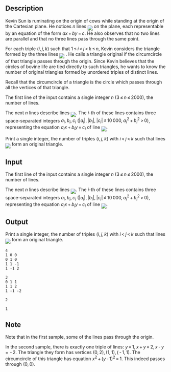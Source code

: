 ## Description

<div><p>Kevin Sun is ruminating on the origin of cows while standing at the origin of the Cartesian plane. He notices <span class="tex-span"><i>n</i></span> lines <img align="middle" class="tex-formula" src="file://NYCIQsFO.png" style="max-width: 100.0%;max-height: 100.0%;"> on the plane, each representable by an equation of the form <span class="tex-span"><i>ax</i> + <i>by</i> = <i>c</i></span>. He also observes that no two lines are parallel and that no three lines pass through the same point.</p><p>For each triple <span class="tex-span">(<i>i</i>, <i>j</i>, <i>k</i>)</span> such that <span class="tex-span">1 ≤ <i>i</i> &lt; <i>j</i> &lt; <i>k</i> ≤ <i>n</i></span>, Kevin considers the triangle formed by the three lines <img align="middle" class="tex-formula" src="file://e8g1UN1D.png" style="max-width: 100.0%;max-height: 100.0%;"> . He calls a triangle <span class="tex-font-style-underline">original</span> if the circumcircle of that triangle passes through the origin. Since Kevin believes that the circles of bovine life are tied directly to such triangles, he wants to know the number of original triangles formed by unordered triples of distinct lines. </p><p>Recall that the <span class="tex-font-style-it">circumcircle</span> of a triangle is the circle which passes through all the vertices of that triangle.</p></div><div class="input-specification"><p>The first line of the input contains a single integer <span class="tex-span"><i>n</i></span> (<span class="tex-span">3 ≤ <i>n</i> ≤ 2000</span>), the number of lines.</p><p>The next <span class="tex-span"><i>n</i></span> lines describe lines <img align="middle" class="tex-formula" src="file://MZvCGixt.png" style="max-width: 100.0%;max-height: 100.0%;">. The <span class="tex-span"><i>i</i></span>-th of these lines contains three space-separated integers <span class="tex-span"><i>a</i><sub class="lower-index"><i>i</i></sub>, <i>b</i><sub class="lower-index"><i>i</i></sub>, <i>c</i><sub class="lower-index"><i>i</i></sub></span> (<span class="tex-span">|<i>a</i><sub class="lower-index"><i>i</i></sub>|, |<i>b</i><sub class="lower-index"><i>i</i></sub>|, |<i>c</i><sub class="lower-index"><i>i</i></sub>| ≤ 10 000, <i>a</i><sub class="lower-index"><i>i</i></sub><sup class="upper-index">2</sup> + <i>b</i><sub class="lower-index"><i>i</i></sub><sup class="upper-index">2</sup> &gt; 0</span>), representing the equation <span class="tex-span"><i>a</i><sub class="lower-index"><i>i</i></sub><i>x</i> + <i>b</i><sub class="lower-index"><i>i</i></sub><i>y</i> = <i>c</i><sub class="lower-index"><i>i</i></sub></span> of line <img align="middle" class="tex-formula" src="file://1sTToo6D.png" style="max-width: 100.0%;max-height: 100.0%;">.</p></div><div class="output-specification"><p>Print a single integer, the number of triples <span class="tex-span">(<i>i</i>, <i>j</i>, <i>k</i>)</span> with <span class="tex-span"><i>i</i> &lt; <i>j</i> &lt; <i>k</i></span> such that lines <img align="middle" class="tex-formula" src="file://uHQ8i7c2.png" style="max-width: 100.0%;max-height: 100.0%;"> form an original triangle.</p></div>

## Input

<p>The first line of the input contains a single integer <span class="tex-span"><i>n</i></span> (<span class="tex-span">3 ≤ <i>n</i> ≤ 2000</span>), the number of lines.</p><p>The next <span class="tex-span"><i>n</i></span> lines describe lines <img align="middle" class="tex-formula" src="file://MZvCGixt.png" style="max-width: 100.0%;max-height: 100.0%;">. The <span class="tex-span"><i>i</i></span>-th of these lines contains three space-separated integers <span class="tex-span"><i>a</i><sub class="lower-index"><i>i</i></sub>, <i>b</i><sub class="lower-index"><i>i</i></sub>, <i>c</i><sub class="lower-index"><i>i</i></sub></span> (<span class="tex-span">|<i>a</i><sub class="lower-index"><i>i</i></sub>|, |<i>b</i><sub class="lower-index"><i>i</i></sub>|, |<i>c</i><sub class="lower-index"><i>i</i></sub>| ≤ 10 000, <i>a</i><sub class="lower-index"><i>i</i></sub><sup class="upper-index">2</sup> + <i>b</i><sub class="lower-index"><i>i</i></sub><sup class="upper-index">2</sup> &gt; 0</span>), representing the equation <span class="tex-span"><i>a</i><sub class="lower-index"><i>i</i></sub><i>x</i> + <i>b</i><sub class="lower-index"><i>i</i></sub><i>y</i> = <i>c</i><sub class="lower-index"><i>i</i></sub></span> of line <img align="middle" class="tex-formula" src="file://1sTToo6D.png" style="max-width: 100.0%;max-height: 100.0%;">.</p>

## Output

<p>Print a single integer, the number of triples <span class="tex-span">(<i>i</i>, <i>j</i>, <i>k</i>)</span> with <span class="tex-span"><i>i</i> &lt; <i>j</i> &lt; <i>k</i></span> such that lines <img align="middle" class="tex-formula" src="file://uHQ8i7c2.png" style="max-width: 100.0%;max-height: 100.0%;"> form an original triangle.</p>





```input1
4
1 0 0
0 1 0
1 1 -1
1 -1 2

```




```input2
3
0 1 1
1 1 2
1 -1 -2

```




```output1
2

```




```output2
1

```



## Note

<p>Note that in the first sample, some of the lines pass through the origin.</p><p>In the second sample, there is exactly one triple of lines: <span class="tex-span"><i>y</i> = 1, <i>x</i> + <i>y</i> = 2, <i>x</i> - <i>y</i> =  - 2.</span> The triangle they form has vertices <span class="tex-span">(0, 2), (1, 1), ( - 1, 1)</span>. The circumcircle of this triangle has equation <span class="tex-span"><i>x</i><sup class="upper-index">2</sup> + (<i>y</i> - 1)<sup class="upper-index">2</sup> = 1</span>. This indeed passes through <span class="tex-span">(0, 0).</span></p>
